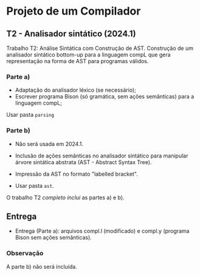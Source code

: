 # Projeto de um Compilador

## T2 - Analisador sintático (2024.1)

Trabalho T2: Análise Sintática com Construção de AST. 
Construção de um analisador sintático bottom-up para a linguagem compL que gera representação na forma de AST para programas válidos.

### Parte a)
   - Adaptação do analisador léxico (se necessário);
   - Escrever programa Bison (só gramática, sem ações semânticas) para a linguagem compL;

Usar pasta ```parsing```

### Parte b) 
   - Não será usada em 2024.1.
   - Inclusão de ações semânticas no analisador sintático para manipular árvore sintática abstrata (AST - Abstract Syntax Tree).
   - Impressão da AST no formato "labelled bracket".

- Usar pasta ```ast```.

O trabalho T2 *completo inclui* as partes a) e b).


## Entrega

- Entrega (Parte a): arquivos compl.l (modificado) e compl.y (programa Bison sem ações semânticas).


### Observação 
A parte b) não será incluída. 

